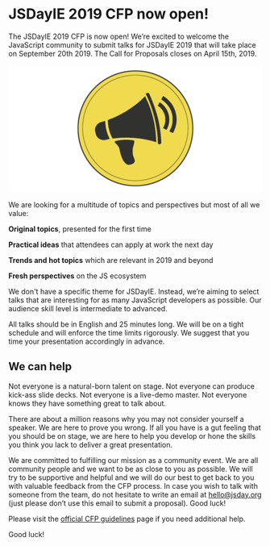 # JSDayIE 2019 CFP now open!

The JSDayIE 2019 CFP is now open! We’re excited to welcome the JavaScript community to submit talks for JSDayIE 2019 that will take place on September 20th 2019. The Call for Proposals closes on April 15th, 2019.

![](/media/blog_post_2.png)

We are looking for a multitude of topics and perspectives but most of all we value:

**Original topics**, presented for the first time

**Practical ideas** that attendees can apply at work the next day

**Trends and hot topics** which are relevant in 2019 and beyond

**Fresh perspectives** on the JS ecosystem

We don't have a specific theme for JSDayIE. Instead, we’re aiming to select talks that are interesting for as many JavaScript developers as possible. Our audience skill level is intermediate to advanced.

All talks should be in English and 25 minutes long. We will be on a tight schedule and will enforce the time limits rigorously. We suggest that you time your presentation accordingly in advance.

## We can help

Not everyone is a natural-born talent on stage. Not everyone can produce kick-ass slide decks. Not everyone is a live-demo master. Not everyone knows they have something great to talk about.

There are about a million reasons why you may not consider yourself a speaker. We are here to prove you wrong. If all you have is a gut feeling that you should be on stage, we are here to help you develop or hone the skills you think you lack to deliver a great presentation.

We are committed to fulfilling our mission as a community event. We are all community people and we want to be as close to you as possible. We will try to be supportive and helpful and we will do our best to get back to you with valuable feedback from the CFP process. In case you wish to talk with someone from the team, do not hesitate to write an email at [hello@jsday.org](mailto:hello@jsday.org) (just please don’t use this email to submit a proposal). Good luck!

Please visit the [official CFP guidelines](https://www.jsday.org/cfp_details) page if you need additional help.

Good luck!